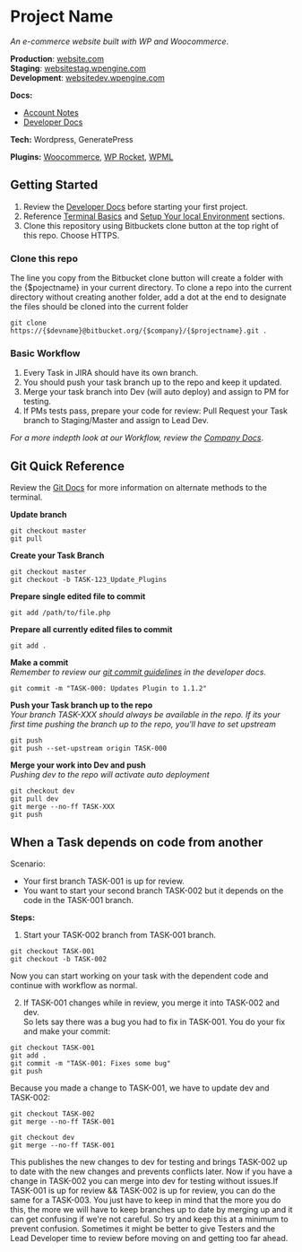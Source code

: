# Project Name
<!-- Brief Description of the Website -->
*An e-commerce website built with WP and Woocommerce*. 

<!-- Quick Access Environment URLs -->
**Production**: [website.com](#)  
**Staging**: [websitestag.wpengine.com](#)  
**Development**: [websitedev.wpengine.com](#)

<!-- Quick Access Important Docs -->
**Docs:**
- [Account Notes](#)
- [Developer Docs](#)

**Tech:** Wordpress, GeneratePress  

**Plugins:** [Woocommerce](#), [WP Rocket](#), [WPML](#)
    
## Getting Started
1. Review the [Developer Docs](#) before starting your first project. 
2. Reference [Terminal Basics](#) and [Setup Your local Environment](#) sections.
3. Clone this repository using Bitbuckets clone button at the top right of this repo. Choose HTTPS. 


### Clone this repo  
The line you copy from the Bitbucket clone button will create a folder with the {$pojectname} in your current directory. To clone a repo into the current directory without creating another folder, add a dot at the end to designate the files should be cloned into the current folder 

``` 
git clone https://{$devname}@bitbucket.org/{$company}/{$projectname}.git . 
```

### Basic Workflow
1. Every Task in JIRA should have its own branch. 
2. You should push your task branch up to the repo and keep it updated. 
3. Merge your task branch into Dev (will auto deploy) and assign to PM for testing.
4. If PMs tests pass, prepare your code for review: Pull Request your Task branch to Staging/Master and assign to Lead Dev.

*For a more indepth look at our Workflow, review the [Company Docs](#)*.

## Git Quick Reference 
Review the [Git Docs](#) for more information on alternate methods to the terminal.

**Update branch**
```
git checkout master
git pull
```

**Create your Task Branch**
```
git checkout master
git checkout -b TASK-123_Update_Plugins
```

**Prepare single edited file to commit**
```
git add /path/to/file.php 
```

**Prepare all currently edited files to commit**
```
git add .
```

**Make a commit**  
*Remember to review our [git commit guidelines](#) in the developer docs*.     
```
git commit -m "TASK-000: Updates Plugin to 1.1.2"
```

**Push your Task branch up to the repo**  
*Your branch TASK-XXX should always be available in the repo. If its your first time pushing the branch up to the repo, you'll have to set upstream*
```
git push
git push --set-upstream origin TASK-000
```

**Merge your work into Dev and push**  
*Pushing dev to the repo will activate auto deployment*
```
git checkout dev
git pull dev
git merge --no-ff TASK-XXX
git push
```

## When a Task depends on code from another
Scenario:  
- Your first branch TASK-001 is up for review.
- You want to start your second branch TASK-002 but it depends on the code in the TASK-001 branch.

**Steps:**    
1. Start your TASK-002 branch from TASK-001 branch.  
```
git checkout TASK-001
git checkout -b TASK-002  
```  

Now you can start working on your task with the dependent code and continue with workflow as normal.

2. If TASK-001 changes while in review, you merge it into TASK-002 and dev.    
So lets say there was a bug you had to fix in TASK-001. You do your fix and make your commit:  
```    
git checkout TASK-001
git add .
git commit -m "TASK-001: Fixes some bug"  
git push
```  

Because you made a change to TASK-001, we have to update dev and TASK-002:  
```
git checkout TASK-002
git merge --no-ff TASK-001    

git checkout dev
git merge --no-ff TASK-001   
``` 

This publishes the new changes to dev for testing and brings TASK-002 up to date with the new changes and prevents conflicts later. Now if you have a change in TASK-002 you can merge into dev for testing without issues.If TASK-001 is up for review && TASK-002 is up for review, you can do the same for a TASK-003.  You just have to keep in mind that the more you do this, the more we will have to keep branches up to date by merging up and it can get confusing if we're not careful. So try and keep this at a minimum to prevent confusion. Sometimes it might be better to give Testers and the Lead Developer time to review before moving on and getting too far ahead. 




